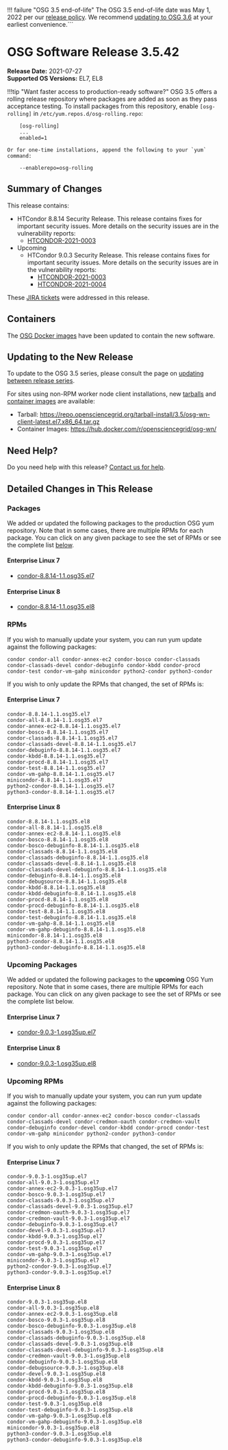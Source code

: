 !!! failure "OSG 3.5 end-of-life"
    The OSG 3.5 end-of-life date was May 1, 2022 per our
    [release policy](https://opensciencegrid.org/technology/policy/release-series/).
    We recommend
    [updating to OSG 3.6](https://opensciencegrid.org/docs/release/updating-to-osg-36/)
    at your earliest convenience.```

OSG Software Release 3.5.42
===========================

**Release Date:** 2021-07-27  
**Supported OS Versions:** EL7, EL8

!!!tip "Want faster access to production-ready software?"
    OSG 3.5 offers a rolling release repository where packages are added as soon as they pass acceptance testing.
    To install packages from this repository, enable `[osg-rolling]` in `/etc/yum.repos.d/osg-rolling.repo`:

        [osg-rolling]
        ...
        enabled=1

    Or for one-time installations, append the following to your `yum` command:

        --enablerepo=osg-rolling

Summary of Changes
------------------

This release contains:

-   HTCondor 8.8.14 Security Release. This release contains fixes for important security issues. More details on the security issues are in the vulnerability reports:
    -   [HTCONDOR-2021-0003](http://htcondor.org/security/vulnerabilities/HTCONDOR-2021-0003.html)
-   Upcoming
    -   HTCondor 9.0.3 Security Release. This release contains fixes for important security issues. More details on the security issues are in the vulnerability reports:
        -   [HTCONDOR-2021-0003](http://htcondor.org/security/vulnerabilities/HTCONDOR-2021-0003.html)
        -   [HTCONDOR-2021-0004](http://htcondor.org/security/vulnerabilities/HTCONDOR-2021-0004.html)

These
[JIRA tickets](https://opensciencegrid.atlassian.net/issues/?jql=project%20%3D%20SOFTWARE%20AND%20fixVersion%20in%20(3.5.42%2C3.5.42-upcoming)%20ORDER%20BY%20priority%20DESC%2C%20key%20DESC)
were addressed in this release.

Containers
----------

The [OSG Docker images](https://hub.docker.com/u/opensciencegrid/) have been updated to contain the new software.

Updating to the New Release
---------------------------

To update to the OSG 3.5 series, please consult the page on
[updating between release series](../updating-to-osg-35.md).

For sites using non-RPM worker node client installations, new [tarballs](../../worker-node/install-wn-tarball.md) and
[container images](../../worker-node/using-wn-containers.md) are available:

- Tarball: <https://repo.opensciencegrid.org/tarball-install/3.5/osg-wn-client-latest.el7.x86_64.tar.gz>
- Container Images: <https://hub.docker.com/r/opensciencegrid/osg-wn/>

Need Help?
----------

Do you need help with this release? [Contact us for help](../../common/help.md).

Detailed Changes in This Release
--------------------------------

### Packages

We added or updated the following packages to the production OSG yum repository.
Note that in some cases, there are multiple RPMs for each package.
You can click on any given package to see the set of RPMs or see the complete list [below](#rpms).

#### Enterprise Linux 7

-   [condor-8.8.14-1.1.osg35.el7](https://koji.chtc.wisc.edu/koji/search?match=glob&type=build&terms=condor-8.8.14-1.1.osg35.el7)

#### Enterprise Linux 8

-   [condor-8.8.14-1.1.osg35.el8](https://koji.chtc.wisc.edu/koji/search?match=glob&type=build&terms=condor-8.8.14-1.1.osg35.el8)

### RPMs

If you wish to manually update your system, you can run yum update against the following packages:

    condor condor-all condor-annex-ec2 condor-bosco condor-classads condor-classads-devel condor-debuginfo condor-kbdd condor-procd condor-test condor-vm-gahp minicondor python2-condor python3-condor 

If you wish to only update the RPMs that changed, the set of RPMs is:

#### Enterprise Linux 7

``` file
condor-8.8.14-1.1.osg35.el7
condor-all-8.8.14-1.1.osg35.el7
condor-annex-ec2-8.8.14-1.1.osg35.el7
condor-bosco-8.8.14-1.1.osg35.el7
condor-classads-8.8.14-1.1.osg35.el7
condor-classads-devel-8.8.14-1.1.osg35.el7
condor-debuginfo-8.8.14-1.1.osg35.el7
condor-kbdd-8.8.14-1.1.osg35.el7
condor-procd-8.8.14-1.1.osg35.el7
condor-test-8.8.14-1.1.osg35.el7
condor-vm-gahp-8.8.14-1.1.osg35.el7
minicondor-8.8.14-1.1.osg35.el7
python2-condor-8.8.14-1.1.osg35.el7
python3-condor-8.8.14-1.1.osg35.el7
```

#### Enterprise Linux 8

``` file
condor-8.8.14-1.1.osg35.el8
condor-all-8.8.14-1.1.osg35.el8
condor-annex-ec2-8.8.14-1.1.osg35.el8
condor-bosco-8.8.14-1.1.osg35.el8
condor-bosco-debuginfo-8.8.14-1.1.osg35.el8
condor-classads-8.8.14-1.1.osg35.el8
condor-classads-debuginfo-8.8.14-1.1.osg35.el8
condor-classads-devel-8.8.14-1.1.osg35.el8
condor-classads-devel-debuginfo-8.8.14-1.1.osg35.el8
condor-debuginfo-8.8.14-1.1.osg35.el8
condor-debugsource-8.8.14-1.1.osg35.el8
condor-kbdd-8.8.14-1.1.osg35.el8
condor-kbdd-debuginfo-8.8.14-1.1.osg35.el8
condor-procd-8.8.14-1.1.osg35.el8
condor-procd-debuginfo-8.8.14-1.1.osg35.el8
condor-test-8.8.14-1.1.osg35.el8
condor-test-debuginfo-8.8.14-1.1.osg35.el8
condor-vm-gahp-8.8.14-1.1.osg35.el8
condor-vm-gahp-debuginfo-8.8.14-1.1.osg35.el8
minicondor-8.8.14-1.1.osg35.el8
python3-condor-8.8.14-1.1.osg35.el8
python3-condor-debuginfo-8.8.14-1.1.osg35.el8
```

### Upcoming Packages

We added or updated the following packages to the **upcoming** OSG Yum repository.
Note that in some cases, there are multiple RPMs for each package.
You can click on any given package to see the set of RPMs or see the complete list below.

#### Enterprise Linux 7

-   [condor-9.0.3-1.osg35up.el7](https://koji.chtc.wisc.edu/koji/search?match=glob&type=build&terms=condor-9.0.3-1.osg35up.el7)

#### Enterprise Linux 8

-   [condor-9.0.3-1.osg35up.el8](https://koji.chtc.wisc.edu/koji/search?match=glob&type=build&terms=condor-9.0.3-1.osg35up.el8)

### Upcoming RPMs

If you wish to manually update your system, you can run yum update against the following packages:

    condor condor-all condor-annex-ec2 condor-bosco condor-classads condor-classads-devel condor-credmon-oauth condor-credmon-vault condor-debuginfo condor-devel condor-kbdd condor-procd condor-test condor-vm-gahp minicondor python2-condor python3-condor 

If you wish to only update the RPMs that changed, the set of RPMs is:

#### Enterprise Linux 7

``` file
condor-9.0.3-1.osg35up.el7
condor-all-9.0.3-1.osg35up.el7
condor-annex-ec2-9.0.3-1.osg35up.el7
condor-bosco-9.0.3-1.osg35up.el7
condor-classads-9.0.3-1.osg35up.el7
condor-classads-devel-9.0.3-1.osg35up.el7
condor-credmon-oauth-9.0.3-1.osg35up.el7
condor-credmon-vault-9.0.3-1.osg35up.el7
condor-debuginfo-9.0.3-1.osg35up.el7
condor-devel-9.0.3-1.osg35up.el7
condor-kbdd-9.0.3-1.osg35up.el7
condor-procd-9.0.3-1.osg35up.el7
condor-test-9.0.3-1.osg35up.el7
condor-vm-gahp-9.0.3-1.osg35up.el7
minicondor-9.0.3-1.osg35up.el7
python2-condor-9.0.3-1.osg35up.el7
python3-condor-9.0.3-1.osg35up.el7
```

#### Enterprise Linux 8

``` file
condor-9.0.3-1.osg35up.el8
condor-all-9.0.3-1.osg35up.el8
condor-annex-ec2-9.0.3-1.osg35up.el8
condor-bosco-9.0.3-1.osg35up.el8
condor-bosco-debuginfo-9.0.3-1.osg35up.el8
condor-classads-9.0.3-1.osg35up.el8
condor-classads-debuginfo-9.0.3-1.osg35up.el8
condor-classads-devel-9.0.3-1.osg35up.el8
condor-classads-devel-debuginfo-9.0.3-1.osg35up.el8
condor-credmon-vault-9.0.3-1.osg35up.el8
condor-debuginfo-9.0.3-1.osg35up.el8
condor-debugsource-9.0.3-1.osg35up.el8
condor-devel-9.0.3-1.osg35up.el8
condor-kbdd-9.0.3-1.osg35up.el8
condor-kbdd-debuginfo-9.0.3-1.osg35up.el8
condor-procd-9.0.3-1.osg35up.el8
condor-procd-debuginfo-9.0.3-1.osg35up.el8
condor-test-9.0.3-1.osg35up.el8
condor-test-debuginfo-9.0.3-1.osg35up.el8
condor-vm-gahp-9.0.3-1.osg35up.el8
condor-vm-gahp-debuginfo-9.0.3-1.osg35up.el8
minicondor-9.0.3-1.osg35up.el8
python3-condor-9.0.3-1.osg35up.el8
python3-condor-debuginfo-9.0.3-1.osg35up.el8
```
